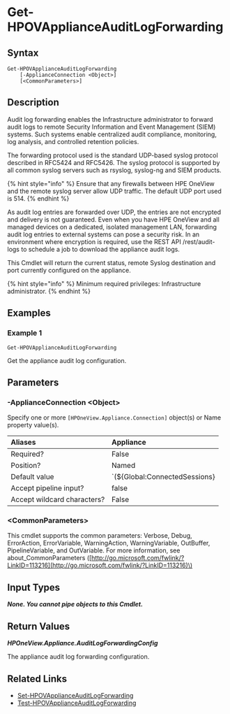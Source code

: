 ﻿---
description: Get the appliance remote Syslog audit log forwarding configuration.
---

# Get-HPOVApplianceAuditLogForwarding

## Syntax

```text
Get-HPOVApplianceAuditLogForwarding
    [-ApplianceConnection <Object>]
    [<CommonParameters>]
```

## Description

Audit log forwarding enables the Infrastructure administrator to forward audit logs to remote Security Information and Event Management (SIEM) systems. Such systems enable centralized audit compliance, monitoring, log analysis, and controlled retention policies.

The forwarding protocol used is the standard UDP-based syslog protocol described in RFC5424 and RFC5426. The syslog protocol is supported by all common syslog servers such as rsyslog, syslog-ng and SIEM products.

{% hint style="info" %}
 Ensure that any firewalls between HPE OneView and the remote syslog server allow UDP traffic. The default UDP port used is 514.
{% endhint %}


As audit log entries are forwarded over UDP, the entries are not encrypted and delivery is not guaranteed. Even when you have HPE OneView and all managed devices on a dedicated, isolated management LAN, forwarding audit log entries to external systems can pose a security risk. In an environment where encryption is required, use the REST API /rest/audit-logs to schedule a job to download the appliance audit logs. 

This Cmdlet will return the current status, remote Syslog destination and port currently configured on the appliance.

{% hint style="info" %}
Minimum required privileges: Infrastructure administrator.
{% endhint %}

## Examples

###  Example 1 

```text
Get-HPOVApplianceAuditLogForwarding
```

Get the appliance audit log configuration.

## Parameters

### -ApplianceConnection &lt;Object&gt;

Specify one or more `[HPOneView.Appliance.Connection]` object(s) or Name property value(s).

| Aliases | Appliance |
| :--- | :--- |
| Required? | False |
| Position? | Named |
| Default value | `(${Global:ConnectedSessions} | ? Default)` |
| Accept pipeline input? | false |
| Accept wildcard characters? | False |

### &lt;CommonParameters&gt;

This cmdlet supports the common parameters: Verbose, Debug, ErrorAction, ErrorVariable, WarningAction, WarningVariable, OutBuffer, PipelineVariable, and OutVariable. For more information, see about\_CommonParameters \([http://go.microsoft.com/fwlink/?LinkID=113216](http://go.microsoft.com/fwlink/?LinkID=113216)\)

## Input Types

_**None.  You cannot pipe objects to this Cmdlet.**_

## Return Values

_**HPOneView.Appliance.AuditLogForwardingConfig**_

The appliance audit log forwarding configuration.

## Related Links

* [Set-HPOVApplianceAuditLogForwarding](set-hpovapplianceauditlogforwarding.md)
* [Test-HPOVApplianceAuditLogForwarding](test-hpovapplianceauditlogforwarding.md)
